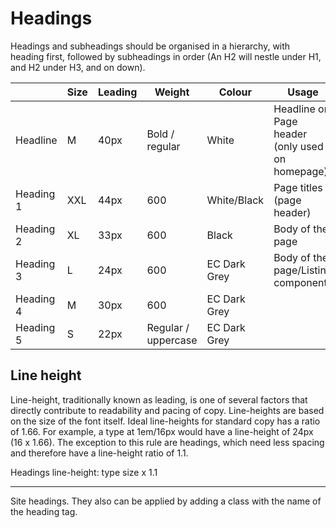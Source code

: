 # Headings

Headings and subheadings should be organised in a hierarchy, with heading first, followed by subheadings in order (An H2 will nestle under H1, and H2 under H3, and on down).

| | Size | Leading | Weight | Colour | Usage |
|---|---|---|---|---|---|
| Headline | M | 40px | Bold / regular | White | Headline on Page header (only used on homepage) |
| Heading 1 | XXL | 44px | 600 | White/Black | Page titles (page header) |
| Heading 2 | XL | 33px | 600 | Black | Body of the page |
| Heading 3 | L | 24px | 600 | EC Dark Grey | Body of the page/Listing components |
| Heading 4 | M | 30px | 600 | EC Dark Grey |   |	 
| Heading 5 | S | 22px | Regular / uppercase | EC Dark Grey |   |

## Line height

Line-height, traditionally known as leading, is one of several factors that directly contribute to readability and pacing of copy. Line-heights are based on the size of the font itself. Ideal line-heights for standard copy has a ratio of 1.66. For example, a type at 1em/16px would have a line-height of 24px (16 x 1.66). The exception to this rule are headings, which need less spacing and therefore have a line-height ratio of 1.1.

Headings line-height: type size x 1.1

---

Site headings. They also can be applied by adding a class with the name of
the heading tag.
